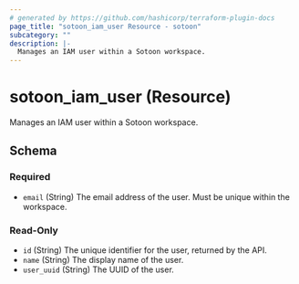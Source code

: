 ```yaml
---
# generated by https://github.com/hashicorp/terraform-plugin-docs
page_title: "sotoon_iam_user Resource - sotoon"
subcategory: ""
description: |-
  Manages an IAM user within a Sotoon workspace.
---
```


# sotoon_iam_user (Resource)

Manages an IAM user within a Sotoon workspace.



<!-- schema generated by tfplugindocs -->
## Schema

### Required

- `email` (String) The email address of the user. Must be unique within the workspace.

### Read-Only

- `id` (String) The unique identifier for the user, returned by the API.
- `name` (String) The display name of the user.
- `user_uuid` (String) The UUID of the user.
